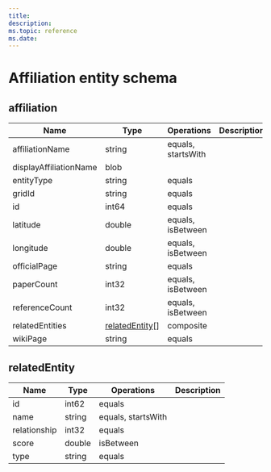 ```yaml
---
title: 
description: 
ms.topic: reference
ms.date: 
---
```


# Affiliation entity schema

## affiliation

Name | Type | Operations | Description
--- | --- | --- | ---
affiliationName | string | equals, startsWith |
displayAffiliationName | blob | |
entityType | string | equals |
gridId | string | equals |
id | int64 | equals |
latitude | double | equals, isBetween |
longitude | double | equals, isBetween |
officialPage | string | equals |
paperCount | int32 | equals, isBetween |
referenceCount | int32 | equals, isBetween |
relatedEntities | [relatedEntity](#relatedentity)[] | composite |
wikiPage | string | equals |

## relatedEntity

Name | Type | Operations | Description
--- | --- | --- | ---
id | int62 | equals |
name | string | equals, startsWith |
relationship | int32 | equals |
score | double | isBetween |
type | string | equals |